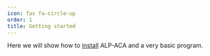 ```yaml
---
icon: fas fa-circle-up
order: 1
title: Getting started
---
```


Here we will show how to [install](installation) ALP-ACA and a very basic program.
